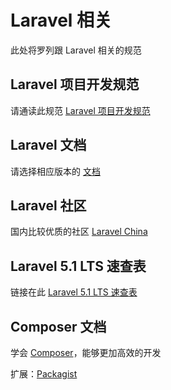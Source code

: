 # Laravel 相关

此处将罗列跟 Laravel 相关的规范

## Laravel 项目开发规范

请通读此规范 [Laravel 项目开发规范](https://laravel-china.org/courses/laravel-specification)

## Laravel 文档

请选择相应版本的 [文档](https://laravel-china.org/docs/laravel/5.1)

## Laravel 社区

国内比较优质的社区 [Laravel China](https://laravel-china.org)

## Laravel 5.1 LTS 速查表

链接在此 [Laravel 5.1 LTS 速查表](https://cs.laravel-china.org/)

## Composer 文档

学会 [Composer](http://docs.phpcomposer.com/)，能够更加高效的开发

扩展：[Packagist](https://packagist.org/)
